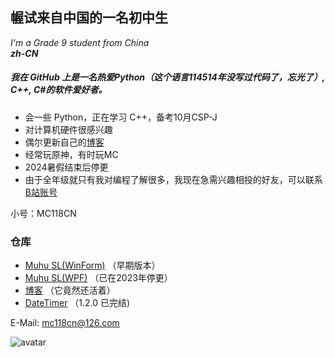 ## 幄试来自中国的一名初中生  
*I'm a Grade 9 student from China*  
***zh-CN***
  
##### 我在 GitHub 上是一名热爱Python（这个语言114514年没写过代码了，忘光了）, C++, C#的软件爱好者。  
  
- 会一些 Python，正在学习 C++，备考10月CSP-J  
- 对计算机硬件很感兴趣  
- 偶尔更新自己的[博客](https://muhu-c.github.io)  
- 经常玩原神，有时玩MC  
- 2024暑假结束后停更  
- 由于全年级就只有我对编程了解很多，我现在急需兴趣相投的好友，可以联系[B站账号](https://space.bilibili.com/1469137723)  

小号：MC118CN
  
### 仓库  

- [Muhu SL(WinForm)](https://github.com/Muhu-C/Muhu-SL) （早期版本）  
- [Muhu SL(WPF)](https://github.com/Muhu-C/MuhuSL-WPF) （已在2023年停更）  
- [博客](https://github.com/Muhu-C/muhu-c.github.io) （它竟然还活着）
- [DateTimer](https://github.com/Muhu-C/DateTimer) （1.2.0 已完结)
  
E-Mail: mc118cn@126.com  
  
![avatar](https://github.com/user-attachments/assets/aeadf5de-c285-47fc-af3f-535ada58e0d0)   
<!--
**Muhu-C/Muhu-C** is a ✨ _special_ ✨ repository because its `README.md` (this file) appears on your GitHub profile.


Here are some ideas to get you started:

- 🔭 I’m currently working on ...
- 🌱 I’m currently learning ...
- 👯 I’m looking to collaborate on ...
- 🤔 I’m looking for help with ...
- 💬 Ask me about ...
- 📫 How to reach me: ...
- 😄 Pronouns: ...
- ⚡ Fun fact: ...
-->
